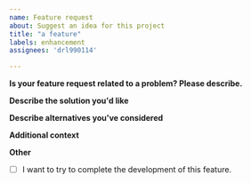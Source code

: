 ```yaml
---
name: Feature request
about: Suggest an idea for this project
title: "a feature"
labels: enhancement
assignees: 'drl990114'

---
```


**Is your feature request related to a problem? Please describe.**
<!-- A clear and concise description of what the problem is. Ex. I'm always frustrated when [...] -->

**Describe the solution you'd like**
<!-- A clear and concise description of what you want to happen. -->

**Describe alternatives you've considered**
<!-- A clear and concise description of any alternative solutions or features you've considered. -->

**Additional context**
<!-- Add any other context or screenshots about the feature request here. -->

**Other**

-   [ ] I want to try to complete the development of this feature.
